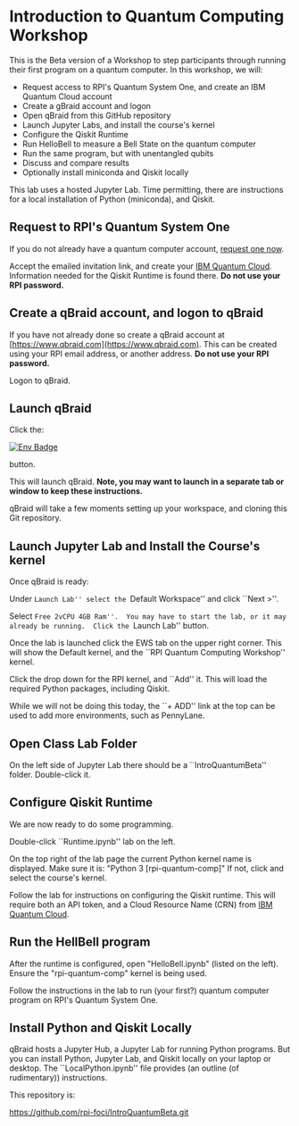 # Introduction to Quantum Computing Workshop

This is the Beta version of a Workshop to step participants through
running their first program on a quantum computer.  In this workshop,
we will:

   * Request access to RPI's Quantum System One, and create an IBM Quantum Cloud account
   * Create a gBraid account and logon
   * Open qBraid from this GitHub repository
   * Launch Jupyter Labs, and install the course's kernel
   * Configure the Qiskit Runtime
   * Run HelloBell to measure a Bell State on the quantum computer
   * Run the same program, but with unentangled qubits
   * Discuss and compare results
   * Optionally install miniconda and Qiskit locally

This lab uses a hosted Jupyter Lab.  Time permitting, there are instructions for a local installation
of Python (miniconda), and Qiskit.


## Request to RPI's Quantum System One

If you do not already have a quantum computer account,
[request one now](https://webforms.rpi.edu/form/rpi-quantum-hub-access-request).

Accept the emailed invitation link, and create your [IBM Quantum Cloud](https://quantum.cloud.ibm.com).
Information needed for the Qiskit Runtime is found there.  **Do not use your RPI password.**


## Create a qBraid account, and logon to qBraid

If you have not already done so create a qBraid account at [https://www.qbraid.com](https://www.qbraid.com).  This can
be created using your RPI email address, or another address.  **Do not use your RPI password.**

Logon to qBraid.


## Launch qBraid

Click the:

<!-- [<img src="https://qbraid-static.s3.amazonaws.com/logos/Launch_on_qBraid_white.png" width="150">](https://account.qbraid.com?gitHubUrl=https://github.com/rpi-foci/IntroQuantumBeta.git) -->

[![Env Badge](https://img.shields.io/endpoint?url=https://api.qbraid.com/api/environments/valid?envSlug=rpi_qu_8b7d9z&label=Launch+on+qBraid&labelColor=lightgrey&logo=rocket&logoSize=auto&style=for-the-badge)](http://account.qbraid.com?gitHubUrl=https://github.com/rpi-foci/IntroQuantumBeta.git&envId=rpi_qu_8b7d9z)

button.

This will launch qBraid.  **Note, you may want to launch in a separate tab or window to keep these instructions.**

qBraid will take a few moments setting up your workspace, and cloning this Git repository.


## Launch Jupyter Lab and Install the Course's kernel

Once qBraid is ready:

Under ``Launch Lab'' select the ``Default Workspace'' and click ``Next >''.

Select ``Free 2vCPU 4GB Ram''.  You may have to start the
lab, or it may already be running.  Click the ``Launch Lab'' button.

Once the lab is launched click the EWS tab on the upper right corner.  This will show the Default kernel,
and the ``RPI Quantum Computing Workshop'' kernel.

Click the drop down for the RPI kernel, and ``Add'' it.  This will load the required Python packages,
including Qiskit.

While we will not be doing this today, the ``+ ADD'' link at the top can be used to add more environments, such as PennyLane.


## Open Class Lab Folder

On the left side of Jupyter Lab there should be a ``IntroQuantumBeta'' folder. Double-click it.


## Configure Qiskit Runtime

We are now ready to do some programming.

Double-click ``Runtime.ipynb'' lab on the left.

On the top right of the lab page the current Python kernel name is displayed.  Make sure
it is: "Python 3 [rpi-quantum-comp]" If not, click and select the
course's kernel.

Follow the lab for instructions on configuring the Qiskit runtime.  This will require both an API token,
and a Cloud Resource Name (CRN) from [IBM Quantum Cloud](https://quantum.cloud.ibm.com).


## Run the HellBell program

After the runtime is configured, open "HelloBell.ipynb" (listed on the left).  Ensure the "rpi-quantum-comp" kernel is
being used.

Follow the instructions in the lab to run (your first?) quantum computer program on RPI's Quantum System One.


## Install Python and Qiskit Locally

qBraid hosts a Jupyter Hub, a Jupyter Lab for running Python programs.  But you can install Python,
Jupyter Lab, and Qiskit locally on your laptop or desktop.  The ``LocalPython.ipynb'' file provides
(an outline (of rudimentary)) instructions.


This repository is:

https://github.com/rpi-foci/IntroQuantumBeta.git


